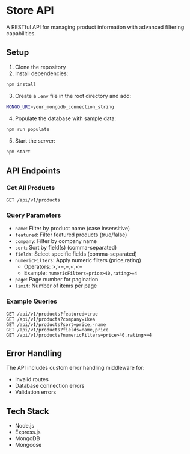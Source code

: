 # Store API

A RESTful API for managing product information with advanced filtering capabilities.

## Setup

1. Clone the repository
2. Install dependencies:
```bash
npm install
```
3. Create a `.env` file in the root directory and add:
```bash
MONGO_URI=your_mongodb_connection_string
```
4. Populate the database with sample data:
```bash
npm run populate
```
5. Start the server:
```bash
npm start
```

## API Endpoints

### Get All Products
```http
GET /api/v1/products
```

### Query Parameters

- `name`: Filter by product name (case insensitive)
- `featured`: Filter featured products (true/false)
- `company`: Filter by company name
- `sort`: Sort by field(s) (comma-separated)
- `fields`: Select specific fields (comma-separated)
- `numericFilters`: Apply numeric filters (price,rating)
  - Operators: >,>=,=,<,<=
  - Example: `numericFilters=price>40,rating>=4`
- `page`: Page number for pagination
- `limit`: Number of items per page

### Example Queries

```http
GET /api/v1/products?featured=true
GET /api/v1/products?company=ikea
GET /api/v1/products?sort=price,-name
GET /api/v1/products?fields=name,price
GET /api/v1/products?numericFilters=price>40,rating>=4
```

## Error Handling

The API includes custom error handling middleware for:
- Invalid routes
- Database connection errors
- Validation errors

## Tech Stack

- Node.js
- Express.js
- MongoDB
- Mongoose